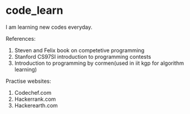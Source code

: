 # code_learn
I am learning new codes everyday.

References: 
1. Steven and Felix book on competetive programming
2. Stanford CS97SI introduction to programming contests
3. Introduction to programming by cormen(used in iit kgp for algorithm learning)

Practise websites: 
1. Codechef.com
2. Hackerrank.com
3. Hackerearth.com

